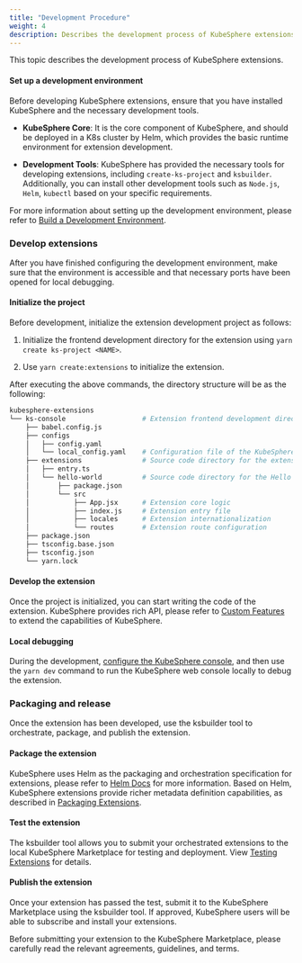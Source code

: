 ```yaml
---
title: "Development Procedure"
weight: 4
description: Describes the development process of KubeSphere extensions.
---
```


This topic describes the development process of KubeSphere extensions.

#### Set up a development environment

Before developing KubeSphere extensions, ensure that you have installed KubeSphere and the necessary development tools.

- **KubeSphere Core**: It is the core component of KubeSphere, and should be deployed in a K8s cluster by Helm, which provides the basic runtime environment for extension development.

- **Development Tools**: KubeSphere has provided the necessary tools for developing extensions, including `create-ks-project` and `ksbuilder`. Additionally, you can install other development tools such as `Node.js`, `Helm`, `kubectl` based on your specific requirements.

For more information about setting up the development environment, please refer to [Build a Development Environment](../quickstart/prepare-development-environment/).

### Develop extensions

After you have finished configuring the development environment, make sure that the environment is accessible and that necessary ports have been opened for local debugging.

#### Initialize the project

Before development, initialize the extension development project as follows:

1. Initialize the frontend development directory for the extension using `yarn create ks-project <NAME>`.

2. Use `yarn create:extensions` to initialize the extension.

After executing the above commands, the directory structure will be as the following:

```bash
kubesphere-extensions          
└── ks-console                   # Extension frontend development directory
    ├── babel.config.js
    ├── configs
    │   ├── config.yaml
    │   └── local_config.yaml    # Configuration file of the KubeSphere web console
    ├── extensions               # Source code directory for the extension
    │   ├── entry.ts
    │   └── hello-world          # Source code directory for the Hello World extension
    │       ├── package.json
    │       └── src
    │           ├── App.jsx      # Extension core logic
    │           ├── index.js     # Extension entry file
    │           ├── locales      # Extension internationalization
    │           └── routes       # Extension route configuration
    ├── package.json
    ├── tsconfig.base.json
    ├── tsconfig.json
    └── yarn.lock
```

#### Develop the extension

Once the project is initialized, you can start writing the code of the extension. KubeSphere provides rich API, please refer to [Custom Features](../../feature-customization) to extend the capabilities of KubeSphere.

#### Local debugging

During the development, [configure the KubeSphere console](../hello-world-extension/#configure-the-kubesphere-web-console), and then use the `yarn dev` command to run the KubeSphere web console locally to debug the extension.

### Packaging and release

Once the extension has been developed, use the ksbuilder tool to orchestrate, package, and publish the extension.

#### Package the extension

KubeSphere uses Helm as the packaging and orchestration specification for extensions, please refer to [Helm Docs](https://helm.sh/docs/) for more information. Based on Helm, KubeSphere extensions provide richer metadata definition capabilities, as described in [Packaging Extensions](../../packaging-and-release/packaging).

#### Test the extension

The ksbuilder tool allows you to submit your orchestrated extensions to the local KubeSphere Marketplace for testing and deployment. View [Testing Extensions](../../packaging-and-release/testing) for details.

#### Publish the extension

Once your extension has passed the test, submit it to the KubeSphere Marketplace using the ksbuilder tool. If approved, KubeSphere users will be able to subscribe and install your extensions.

Before submitting your extension to the KubeSphere Marketplace, please carefully read the relevant agreements, guidelines, and terms.
